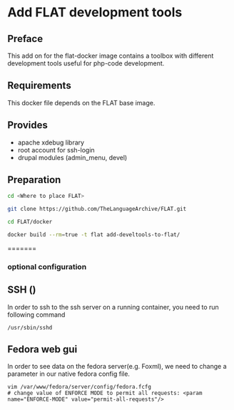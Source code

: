 Add FLAT development tools
=================================================

## Preface ##
This add on for the flat-docker image contains a toolbox with different development tools useful for php-code development.

## Requirements ##
This docker file depends on the FLAT base image.

## Provides ##
 * apache xdebug library
 * root account for ssh-login
 * drupal modules (admin_menu, devel)

## Preparation ##
```sh
cd <Where to place FLAT>

git clone https://github.com/TheLanguageArchive/FLAT.git

cd FLAT/docker

docker build --rm=true -t flat add-develtools-to-flat/
```


=======
### optional configuration ###

## SSH () ##

In order to ssh to the ssh server on a running container, you need to run following command

```ssh
/usr/sbin/sshd
```


## Fedora web gui ##
In order to see data on the fedora server(e.g. Foxml), we need to change a parameter in our native fedora config file.


```ssh
vim /var/www/fedora/server/config/fedora.fcfg
# change value of ENFORCE MODE to permit all requests: <param name="ENFORCE-MODE" value="permit-all-requests"/>
```

